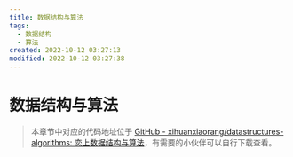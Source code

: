 ```yaml
---
title: 数据结构与算法
tags:
  - 数据结构
  - 算法
created: 2022-10-12 03:27:13
modified: 2022-10-12 03:27:38
---
```


# 数据结构与算法

> 本章节中对应的代码地址位于 [GitHub - xihuanxiaorang/datastructures-algorithms: 恋上数据结构与算法](https://github.com/xihuanxiaorang/datastructures-algorithms)，有需要的小伙伴可以自行下载查看。